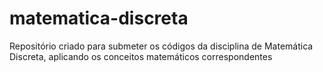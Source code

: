 # matematica-discreta
Repositório criado para submeter os códigos da disciplina de Matemática Discreta, aplicando os conceitos matemáticos correspondentes
